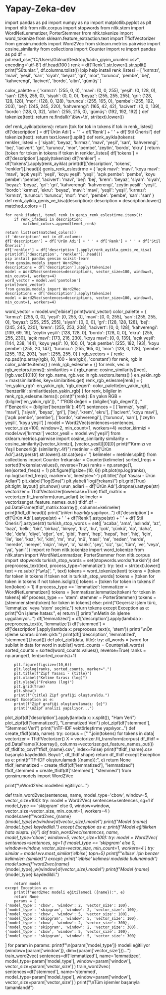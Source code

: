 # Yapay-Zeka-dev
import pandas as pd
import numpy as np
import matplotlib.pyplot as plt
import nltk
from nltk.corpus import stopwords
from nltk.stem import WordNetLemmatizer, PorterStemmer
from nltk.tokenize import word_tokenize
from sklearn.feature_extraction.text import TfidfVectorizer
from gensim.models import Word2Vec
from sklearn.metrics.pairwise import cosine_similarity
from collections import Counter
import re
import pandas as pd
df = pd.read_csv("C:/Users/Gülnur/Desktop/kadin_giyim_urunleri.csv", encoding='utf-8')
df.head(100 )
renk = df['Renk'].str.lower().str.split()
print("Sütunlar:", df.columns.tolist())
!pip help install
renk_listesi = [
    'kırmızı', 'mavi', 'yeşil', 'sarı', 'siyah', 'beyaz', 'gri', 'mor',
    'turuncu', 'pembe', 'bej', 'kahverengi', 'lacivert', 'bordo', 'altın', 'gümüş'
]

color_palette = {
    'kırmızı': (255, 0, 0),
    'mavi': (0, 0, 255),
    'yeşil': (0, 128, 0),
    'sarı': (255, 255, 0),
    'siyah': (0, 0, 0),
    'beyaz': (255, 255, 255),
    'gri': (128, 128, 128),
    'mor': (128, 0, 128),
    'turuncu': (255, 165, 0),
    'pembe': (255, 192, 203),
    'bej': (245, 245, 220),
    'kahverengi': (165, 42, 42),
    'lacivert': (0, 0, 139),
    'bordo': (128, 0, 32),
    'altın': (255, 215, 0),
    'gümüş': (192, 192, 192)
}
def tokenize(text):
    return re.findall(r'\b\w+\b', str(text).lower())

def renk_ayikla(tokens):
    return [tok for tok in tokens if tok in renk_listesi]
    df['description'] = df['Ürün Adı'] + ' ' + df['Renk'] + ' ' + df['Stil Önerisi']
    def tokenize(text):
    return text.lower().split()
    def renk_ayikla(tokens):
    renkler_listesi = [
        'siyah', 'beyaz', 'kırmızı', 'mavi', 'yeşil', 'sarı',
        'kahverengi', 'bej', 'lacivert', 'gri', 'turuncu', 'mor',
        'pembe', 'zeytin', 'bordo', 'ekru'
    ]
    return [token for token in tokens if token in renkler_listesi]
    df['tokens'] = df['description'].apply(tokenize)
df['renkler'] = df['tokens'].apply(renk_ayikla)
print(df[['description', 'tokens', 'renkler']].head())
genis_renk_eslestirme = {
    'açık mavi': 'mavi',
    'koyu mavi': 'mavi',
    'açık yeşil': 'yeşil',
    'koyu yeşil': 'yeşil',
    'açık pembe': 'pembe',
    'koyu pembe': 'pembe',
    'lacivert': 'mavi',
    'bej': 'bej',
    'krem': 'beyaz',
    'siyah': 'siyah',
    'beyaz': 'beyaz',
    'gri': 'gri',
    'kahverengi': 'kahverengi',
    'zeytin yeşili': 'yeşil',
    'bordo': 'kırmızı',
    'ekru': 'beyaz',
    'mavi': 'mavi',
    'yeşil': 'yeşil',
    'kırmızı': 'kırmızı',
    'turuncu': 'turuncu',
    'mor': 'mor',
    'pembe': 'pembe',
    'sarı': 'sarı'
}
def renk_ayikla_genis_ve_kisa(description):
    description = description.lower()
    matched_colors = []

    for renk_ifadesi, temel_renk in genis_renk_eslestirme.items():
        if renk_ifadesi in description:
            matched_colors.append(temel_renk)

    return list(set(matched_colors))
    if 'description' not in df.columns:
    df['description'] = df['Ürün Adı'] + ' ' + df['Renk'] + ' ' + df['Stil Önerisi']
    df['renkler'] = df['description'].apply(renk_ayikla_genis_ve_kisa)
    print(df[['description', 'renkler']].head())
    pip install pandas gensim scikit-learn
    from gensim.models import Word2Vec
    descriptions = df['description'].apply(tokenize)
    model = Word2Vec(sentences=descriptions, vector_size=100, window=5, min_count=1, workers=4)
    word_vector = model.wv['pantolon']
    print(word_vector)
    from gensim.models import Word2Vec
    descriptions = df['description'].apply(tokenize)
    model = Word2Vec(sentences=descriptions, vector_size=100, window=5, min_count=1, workers=4)
word_vector = model.wv['elbise']
print(word_vector)
color_palette = {
    'kırmızı': [255, 0, 0],
    'yeşil': [0, 255, 0],
    'mavi': [0, 0, 255],
    'sarı': [255, 255, 0],
    'beyaz': [255, 255, 255],
    'siyah': [0, 0, 0],
    'gri': [128, 128, 128],
    'bej': [245, 245, 220],
    'krem': [255, 253, 208],
    'lacivert': [0, 0, 128],
    'kahverengi': [139, 69, 19],
    'zeytin yeşili': [128, 128, 0],
    'bordo': [128, 0, 0],
    'ekru': [255, 255, 230],
    'açık mavi': [173, 216, 230],
    'koyu mavi': [0, 0, 139],
    'açık yeşil': [144, 238, 144],
    'koyu yeşil': [0, 100, 0],
    'açık pembe': [255, 182, 193],
    'koyu pembe': [255, 20, 147],
    'turuncu': [255, 165, 0],
    'mor': [128, 0, 128],
    'pembe': [255, 192, 203],
    'sarı': [255, 255, 0]
}
rgb_vectors = {
    renk: np.pad(np.array(rgb), (0, 100 - len(rgb)), 'constant')
    for renk, rgb in color_palette.items()
}
renk_rgb_eslesme = {}
for renk, vec in rgb_vectors.items():
    similarities = {
        rgb_name: cosine_similarity([vec], [rgb_vec])[0][0]
        for rgb_name, rgb_vec in rgb_vectors.items()
    }
    en_yakin_rgb = max(similarities, key=similarities.get)
    renk_rgb_eslesme[renk] = {
        'en_yakin_rgb': en_yakin_rgb,
        'rgb_degeri': color_palette[en_yakin_rgb],
        'benzerlik': similarities[en_yakin_rgb]
    }
    for renk, bilgiler in renk_rgb_eslesme.items():
    print(f"{renk}: En yakın RGB = {bilgiler['en_yakin_rgb']}, "
          f"RGB değeri = {bilgiler['rgb_degeri']}, "
          f"Benzerlik = {bilgiler['benzerlik']:.4f}")
          sentences = [
    ['kırmızı', 'yeşil', 'mavi'],
    ['siyah', 'beyaz', 'gri'],
    ['bej', 'krem', 'ekru'],
    ['lacivert', 'koyu mavi'],
    ['açık pembe', 'pembe'],
    ['bordo', 'kahverengi'],
    ['turuncu', 'sarı'],
    ['zeytin yeşili', 'koyu yeşil']
]
model = Word2Vec(sentences=sentences, vector_size=100, window=2, min_count=1, workers=4)
vector_kirmizi = model.wv['kırmızı']
vector_yesil = model.wv['yeşil']
from sklearn.metrics.pairwise import cosine_similarity
similarity = cosine_similarity([vector_kirmizi], [vector_yesil])[0][0]
print(f"Kırmızı ve Yeşil benzerliği: {similarity:.4f}")
metinler = df['Ürün Adı'].astype(str).str.lower().str.cat(sep=' ')
kelimeler = metinler.split()
from collections import Counter
frekanslar = Counter(kelimeler)
sorted_freqs = sorted(frekanslar.values(), reverse=True)
ranks = np.arange(1, len(sorted_freqs) + 1)
plt.figure(figsize=(10, 6))
plt.plot(np.log(ranks), np.log(sorted_freqs), marker='o', linestyle='-')
plt.title("Zipf Yasası - Ürün Adları")
plt.xlabel("log(Sıra)")
plt.ylabel("log(Frekans)")
plt.grid(True)
plt.tight_layout()
plt.show()
urun_adlari = df['Ürün Adı'].dropna().astype(str)
vectorizer = TfidfVectorizer(lowercase=True)
tfidf_matrix = vectorizer.fit_transform(urun_adlari)
kelimeler = vectorizer.get_feature_names_out()
tfidf_df = pd.DataFrame(tfidf_matrix.toarray(), columns=kelimeler)
print(tfidf_df.head())
print("\nVeri hazırlığı yapılıyor...")
df['description'] = df['Ürün Adı'].astype(str) + ' ' + df['Renk'].astype(str) + ' ' + df['Stil Önerisi'].astype(str)
turkish_stop_words = set([
    'acaba', 'ama', 'aslında', 'az', 'bazı', 'belki', 'biri', 'birkaç', 
    'birşey', 'biz', 'bu', 'çok', 'çünkü', 'da', 'daha', 'de', 'defa', 
    'diye', 'eğer', 'en', 'gibi', 'hem', 'hep', 'hepsi', 'her', 'hiç', 
    'için', 'ile', 'ise', 'kez', 'ki', 'kim', 'mı', 'mu', 'mü', 'nasıl', 
    'ne', 'neden', 'nerde', 'nerede', 'nereye', 'niçin', 'niye', 'o', 
    'sanki', 'şey', 'siz', 'şu', 'tüm', 've', 'veya', 'ya', 'yani'
])
import re
from nltk.tokenize import word_tokenize
from nltk.stem import WordNetLemmatizer, PorterStemmer
from nltk.corpus import stopwords
turkish_stop_words = set(stopwords.words('turkish'))
def preprocess_text(text, process_type='lemmatize'):
    try:
        text = str(text).lower()
        text = re.sub(r'[^\w\s]', '', text)
        tokens = word_tokenize(text)
        tokens = [token for token in tokens if token not in turkish_stop_words]
        tokens = [token for token in tokens if not token.isdigit()]
        tokens = [token for token in tokens if len(token) > 1]
        if process_type == 'lemmatize':
            lemmatizer = WordNetLemmatizer()
            tokens = [lemmatizer.lemmatize(token) for token in tokens]
        elif process_type == 'stem':
            stemmer = PorterStemmer()
            tokens = [stemmer.stem(token) for token in tokens]
        else:
            print("Geçersiz işlem türü, 'lemmatize' veya 'stem' seçiniz.")
        return tokens
    except Exception as e:
        print("Ön işleme hatası:", e)
        return []
        print("\nMetin ön işleme uygulanıyor...")
df['lemmatized'] = df['description'].apply(lambda x: preprocess_text(x, 'lemmatize'))
df['stemmed'] = df['description'].apply(lambda x: preprocess_text(x, 'stem'))
print("\nÖn işleme sonrası örnek çıktı:")
print(df[['description', 'lemmatized', 'stemmed']].head())
def plot_zipf(data, title):
    try:
        all_words = [word for sublist in data for word in sublist]
        word_counts = Counter(all_words)
        sorted_counts = sorted(word_counts.values(), reverse=True)
        ranks = np.arange(1, len(sorted_counts)+1)
        
        plt.figure(figsize=(10,6))
        plt.loglog(ranks, sorted_counts, marker=".")
        plt.title(f"Zipf Yasası - {title}")
        plt.xlabel("Kelime Sırası (log)")
        plt.ylabel("Frekans (log)")
        plt.grid(True)
        plt.show()
        print(f"{title} Zipf grafiği oluşturuldu.")
    except Exception as e:
        print(f"Zipf grafiği oluşturulamadı: {e}")
        print("\nZipf analizi yapılıyor...")
plot_zipf(df['description'].apply(lambda x: x.split()), "Ham Veri")
plot_zipf(df['lemmatized'], "Lemmatized Veri")
plot_zipf(df['stemmed'], "Stemmed Veri")
print("\nTF-IDF vektörleştirme yapılıyor...")
def create_tfidf(data, name):
    try:
        corpus = [" ".join(tokens) for tokens in data]
        vectorizer = TfidfVectorizer()
        X = vectorizer.fit_transform(corpus)
        df_tfidf = pd.DataFrame(X.toarray(), columns=vectorizer.get_feature_names_out())
        df_tfidf.to_csv(f"tfidf_{name}.csv", index=False)
        print(f"tfidf_{name}.csv başarıyla kaydedildi. Boyut:", df_tfidf.shape)
        return df_tfidf
    except Exception as e:
        print(f"TF-IDF oluşturulamadı ({name}):", e)
        return None
tfidf_lemmatized = create_tfidf(df['lemmatized'], "lemmatized")
tfidf_stemmed = create_tfidf(df['stemmed'], "stemmed")
from gensim.models import Word2Vec

print("\nWord2Vec modelleri eğitiliyor...")

def train_word2vec(sentences, name, model_type='cbow', window=5, vector_size=100):
    try:
        model = Word2Vec(
            sentences=sentences,
            sg=1 if model_type == 'skipgram' else 0,
            window=window,
            vector_size=vector_size,
            min_count=1,
            workers=4
        )
        model.save(f"word2vec_{name}_{model_type}_w{window}_d{vector_size}.model")
        print(f"Model {name}_{model_type} kaydedildi.")
    except Exception as e:
        print(f"Model eğitilirken hata oluştu: {e}")
def train_word2vec(sentences, name, model_type='cbow', window=5, vector_size=100):
    try:
        model = Word2Vec(
            sentences=sentences,
            sg=1 if model_type == 'skipgram' else 0,
            window=window,
            vector_size=vector_size,
            min_count=1,
            workers=4
        )
        try:
            similar = model.wv.most_similar('elbise', topn=5)
            print(f"'elbise' için benzer kelimeler: {similar}")
        except:
            print("'elbise' kelimesi modelde bulunamadı")
        model.save(f"word2vec_{name}_{model_type}_w{window}_d{vector_size}.model")
        print(f"Model {name}_{model_type} kaydedildi.")

        return model
    except Exception as e:
        print(f"Word2Vec modeli eğitilemedi ({name}):", e)
        return None
        params = [
    {'model_type': 'cbow', 'window': 2, 'vector_size': 100},
    {'model_type': 'skipgram', 'window': 2, 'vector_size': 100},
    {'model_type': 'cbow', 'window': 5, 'vector_size': 100},
    {'model_type': 'skipgram', 'window': 5, 'vector_size': 100},
    {'model_type': 'cbow', 'window': 2, 'vector_size': 300},
    {'model_type': 'skipgram', 'window': 2, 'vector_size': 300},
    {'model_type': 'cbow', 'window': 5, 'vector_size': 300},
    {'model_type': 'skipgram', 'window': 5, 'vector_size': 300}
]
for param in params:
    print(f"\n{param['model_type']} modeli eğitiliyor (window={param['window']}, dim={param['vector_size']})...")
    train_word2vec(
        sentences=df['lemmatized'],
        name='lemmatized',
        model_type=param['model_type'],
        window=param['window'],
        vector_size=param['vector_size']
    )
     train_word2vec(
        sentences=df['stemmed'],
        name='stemmed',
        model_type=param['model_type'],
        window=param['window'],
        vector_size=param['vector_size']
    )
print("\nTüm işlemler başarıyla tamamlandı!")
